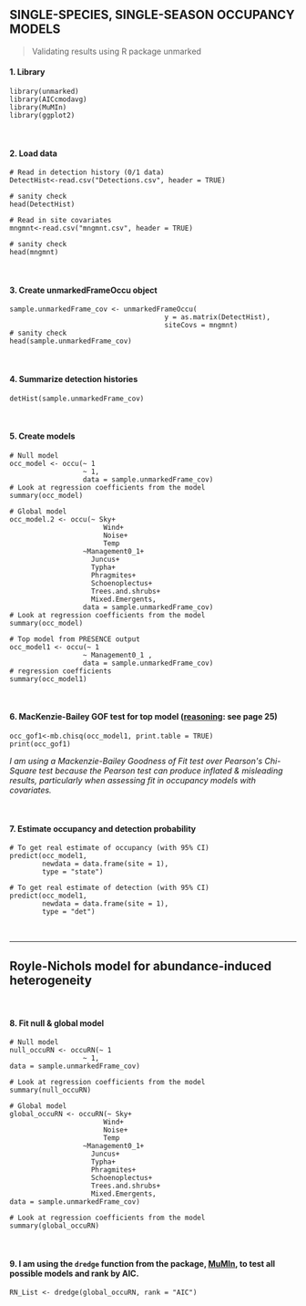 ## SINGLE-SPECIES, SINGLE-SEASON OCCUPANCY MODELS 
> Validating results using R package unmarked
&nbsp;
#### 1. Library
```{r}
library(unmarked)
library(AICcmodavg)
library(MuMIn)
library(ggplot2)
```
&nbsp;
#### 2. Load data
```{r}
# Read in detection history (0/1 data)
DetectHist<-read.csv("Detections.csv", header = TRUE)

# sanity check
head(DetectHist) 
```
```{r}
# Read in site covariates
mngmnt<-read.csv("mngmnt.csv", header = TRUE)

# sanity check
head(mngmnt) 
```
&nbsp;
#### 3. Create unmarkedFrameOccu object

```{r}
sample.unmarkedFrame_cov <- unmarkedFrameOccu( 
                                      y = as.matrix(DetectHist),
                                      siteCovs = mngmnt) 
# sanity check
head(sample.unmarkedFrame_cov)
```
&nbsp;
#### 4. Summarize detection histories
```{r}
detHist(sample.unmarkedFrame_cov)
```
&nbsp;
#### 5. Create models
```{r}
# Null model
occ_model <- occu(~ 1
                  ~ 1, 
                  data = sample.unmarkedFrame_cov)
# Look at regression coefficients from the model
summary(occ_model)

```
```{r}
# Global model
occ_model.2 <- occu(~ Sky+
                       Wind+
                       Noise+
                       Temp
                  ~Management0_1+
                    Juncus+
                    Typha+
                    Phragmites+
                    Schoenoplectus+
                    Trees.and.shrubs+
                    Mixed.Emergents, 
                  data = sample.unmarkedFrame_cov)
# Look at regression coefficients from the model
summary(occ_model)

```
```{r}
# Top model from PRESENCE output
occ_model1 <- occu(~ 1
                  ~ Management0_1 ,
                  data = sample.unmarkedFrame_cov)
# regression coefficients
summary(occ_model1)
```
&nbsp;
#### 6. MacKenzie-Bailey GOF test for top model ([reasoning](https://www.uvm.edu/~tdonovan/Occupancy%20Exercises/Exercise3/Exercise%203.%20%20Single-Species,%20Single-Season%20Occupancy%20Models.pdf): see page 25)
```{r}
occ_gof1<-mb.chisq(occ_model1, print.table = TRUE)
print(occ_gof1)
```
*I am using a Mackenzie-Bailey Goodness of Fit test over Pearson's Chi-Square test because the Pearson test can produce inflated & misleading results, particularly when assessing fit in occupancy models with covariates.*

&nbsp;
#### 7. Estimate occupancy and detection probability

```{r}
# To get real estimate of occupancy (with 95% CI)
predict(occ_model1, 
        newdata = data.frame(site = 1),
        type = "state")

```
```{r}
# To get real estimate of detection (with 95% CI)
predict(occ_model1, 
        newdata = data.frame(site = 1),
        type = "det")
```
&nbsp;

---
## Royle-Nichols model for abundance-induced heterogeneity
&nbsp;

#### 8. Fit null & global model


```{r}
# Null model
null_occuRN <- occuRN(~ 1
                  ~ 1,
data = sample.unmarkedFrame_cov)

# Look at regression coefficients from the model
summary(null_occuRN)

```
```{r}
# Global model
global_occuRN <- occuRN(~ Sky+
                       Wind+
                       Noise+
                       Temp
                  ~Management0_1+
                    Juncus+
                    Typha+
                    Phragmites+
                    Schoenoplectus+
                    Trees.and.shrubs+
                    Mixed.Emergents,
data = sample.unmarkedFrame_cov)

# Look at regression coefficients from the model
summary(global_occuRN)

```
&nbsp;

#### 9. I am using the `dredge` function from the package, [MuMIn](https://cran.r-project.org/web/packages/MuMIn/index.html), to test all possible models and rank by AIC.

```{r}
RN_List <- dredge(global_occuRN, rank = "AIC")
```





